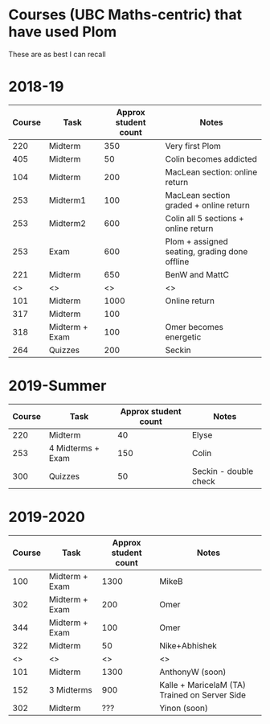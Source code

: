 # Courses (UBC Maths-centric) that have used Plom

These are as best I can recall


# 2018-19


| Course | Task | Approx student count | Notes |
|--------|------|----------------------|----|
| 220 | Midterm | 350 | Very first Plom |
| 405 | Midterm | 50  | Colin becomes addicted |
| 104 | Midterm | 200 | MacLean section: online return |
| 253 | Midterm1 | 100 | MacLean section graded + online return |
| 253 | Midterm2 | 600 | Colin all 5 sections + online return |
| 253 | Exam     | 600 | Plom + assigned seating, grading done offline |
| 221 | Midterm | 650 | BenW and MattC |
| <>| <> | <> | <> |
| 101 | Midterm | 1000| Online return |
| 317 | Midterm | 100 |
| 318 | Midterm + Exam | 100 | Omer becomes energetic |
| 264 | Quizzes | 200 | Seckin |

# 2019-Summer
| Course | Task | Approx student count | Notes |
|--------|------|----------------------|----|
| 220 | Midterm | 40 | Elyse|
| 253 | 4 Midterms + Exam | 150 | Colin |
| 300 | Quizzes | 50 | Seckin - double check |

# 2019-2020
| Course | Task | Approx student count | Notes |
|--------|------|----------------------| ----- |
| 100 | Midterm + Exam | 1300 | MikeB |
| 302 | Midterm + Exam | 200 | Omer |
| 344 | Midterm + Exam | 100 | Omer |
| 322 | Midterm | 50 | Nike+Abhishek |
| <>| <> | <> | <> |
| 101 | Midterm | 1300 | AnthonyW (soon)|
| 152 | 3 Midterms | 900 | Kalle + MaricelaM (TA) Trained on Server Side|
| 302 | Midterm | ??? | Yinon (soon)|

